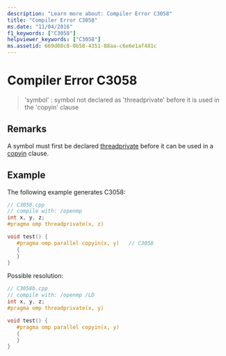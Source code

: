 ```yaml
---
description: "Learn more about: Compiler Error C3058"
title: "Compiler Error C3058"
ms.date: "11/04/2016"
f1_keywords: ["C3058"]
helpviewer_keywords: ["C3058"]
ms.assetid: 669d08c8-0b58-4351-88aa-c6e6e1af481c
---
```

# Compiler Error C3058

> 'symbol' : symbol not declared as 'threadprivate' before it is used in the 'copyin' clause

## Remarks

A symbol must first be declared [threadprivate](../../parallel/openmp/reference/openmp-directives.md#threadprivate) before it can be used in a [copyin](../../parallel/openmp/reference/openmp-clauses.md#copyin) clause.

## Example

The following example generates C3058:

```cpp
// C3058.cpp
// compile with: /openmp
int x, y, z;
#pragma omp threadprivate(x, z)

void test() {
   #pragma omp parallel copyin(x, y)   // C3058
   {
   }
}
```

Possible resolution:

```cpp
// C3058b.cpp
// compile with: /openmp /LD
int x, y, z;
#pragma omp threadprivate(x, y)

void test() {
   #pragma omp parallel copyin(x, y)
   {
   }
}
```
